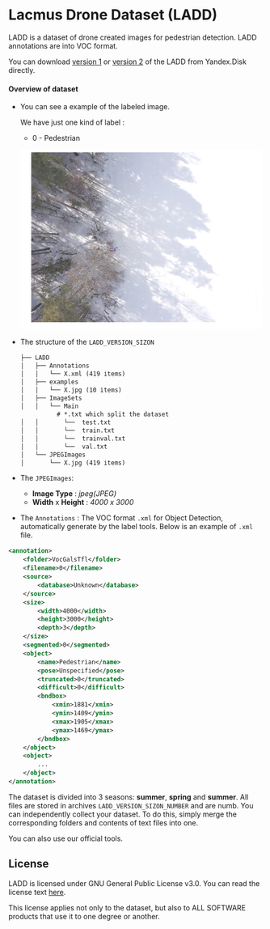 # Lacmus Drone Dataset (LADD)

LADD is a dataset of drone created images for pedestrian detection. LADD annotations are into VOC format. 

You can download [version 1](https://yadi.sk/d/4Hz_1qpiNbHhpQ) or [version 2](https://yadi.sk/d/IBoACy3LOG8Cig) of the LADD from Yandex.Disk directly. 

#### Overview of dataset

* You can see a example of the labeled  image.

  We have just one kind of label :

  * 0 - Pedestrian

  ![example](../docs/imgs/examples/01.png)


* The structure of the `LADD_VERSION_SIZON`

  ```
  ├── LADD
  │   ├── Annotations
  │   │   └── X.xml (419 items)
  │   ├── examples
  │   │   └── X.jpg (10 items)
  │   ├── ImageSets
  │   │   └── Main 
            # *.txt which split the dataset
  │   │       └──  test.txt
  │   │       └──  train.txt
  │   │       └──  trainval.txt
  │   │       └──  val.txt
  │   └── JPEGImages
  │       └── X.jpg (419 items)

  ```

* The  `JPEGImages`:

  * **Image Type** : *jpeg(JPEG)*
  * **Width** x **Height** : *4000 x 3000*

* The `Annotations` : The VOC format `.xml` for Object Detection, automatically generate by the label tools. Below is an example of `.xml` file.

```xml
<annotation>
    <folder>VocGalsTfl</folder>
    <filename>0</filename>
    <source>
        <database>Unknown</database>
    </source>
    <size>
        <width>4000</width>
        <height>3000</height>
        <depth>3</depth>
    </size>
    <segmented>0</segmented>
    <object>
        <name>Pedestrian</name>
        <pose>Unspecified</pose>
        <truncated>0</truncated>
        <difficult>0</difficult>
        <bndbox>
            <xmin>1881</xmin>
            <ymin>1409</ymin>
            <xmax>1905</xmax>
            <ymax>1469</ymax>
        </bndbox>
    </object>
    <object>
        ...
    </object>
</annotation> 
```

The dataset is divided into 3 seasons: **summer**, **spring** and **summer**. All files are stored in archives `LADD_VERSION_SIZON_NUMBER` and are numb. You can independently collect your dataset. To do this, simply merge the corresponding folders and contents of text files into one.

You can also use our official tools.

## License

LADD is licensed under GNU General Public License v3.0. You can read the license text [here](https://github.com/lizaalert/lacmus/blob/master/LICENSE). 

This license applies not only to the dataset, but also to ALL SOFTWARE products that use it to one degree or another.

